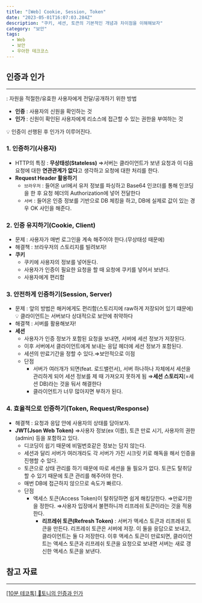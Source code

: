 ```yaml
---
title: "[Web] Cookie, Session, Token"
date: "2023-05-01T16:07:03.284Z"
description: "쿠키, 세션, 토큰의 기본적인 개념과 차이점을 이해해보자"
category: "보안"
tags:
  - Web
  - 보안
  - 우아한 테크코스
---
```


## 인증과 인가

---

: 자원을 적절한/유효한 사용자에게 전달/공개하기 위한 방법

- **인증** : 사용자의 신원을 확인하는 것
- **인가** : 신원이 확인된 사용자에게 리소스에 접근할 수 있는 권한을 부여하는 것

💡 인증이 선행된 후 인가가 이루어진다.

### 1. 인증하기(사용자)

- HTTP의 특징 : **무상태성(Stateless)**
  ⇒서버는 클라이언트가 보낸 요청과 이 다음 요청에 대한 **연관관계가 없다**고 생각하고 요청에 대한 처리를 한다.
- **Request Header 활용하기**
  - `브라우저` : 들어온 url에서 유저 정보를 파싱하고 Base64 인코더를 통해 인코딩을 한 후 요청 헤더의 Authorization에 넣어 전달한다
  - `서버` : 들어온 인증 정보를 기반으로 DB 체킹을 하고, DB에 실제로 값이 있는 경우 OK 사인을 해준다.

### 2. 인증 유지하기(Cookie, Client)

- 문제 : 사용자가 매번 로그인을 계속 해주어야 한다.(무상태성 때문에)
- 해결책 : 브라우저의 스토리지를 빌려보자!
- **쿠키**
  - 쿠키에 사용자의 정보를 넣어둔다.
  - 사용자가 인증이 필요한 요청을 할 때 요청에 쿠키를 넣어서 보낸다.
  - 사용자에게 편리함

### 3. 안전하게 인증하기(Session, Server)

- 문제 : 앞의 방법은 해커에게도 편리함(스토리지에 raw하게 저장되어 있기 떄문에)
  💡 클라이언트는 서버보다 상대적으로 보안에 취약하다
- 해결책 : 서버를 활용해보자!
- **세션**
  - 사용자가 인증 정보가 포함된 요청을 보내면, 서버에 세션 정보가 저장된다.
  - 이후 서버에서 클라이언트에게 보내는 응답 헤더에 세션 정보가 포함된다.
  - 세션의 만료기간을 정할 수 있다.⇒보안적으로 이점
  - 단점
    - 서버가 여러개가 되면(feat. 로드밸런서), 서버 하나하나 자체에서 세션을 관리하게 되어 세션 정보를 제 때 가져오지 못하게 됨
      ⇒**세션 스토리지**(=세션 DB)라는 것을 둬서 해결한다
    - 클라이언트가 너무 많아지면 부하가 된다.

### 4. 효율적으로 인증하기(Token, Request/Response)

- 해결책 : 요청과 응답 안에 사용자의 상태를 담아보자.
- **JWT(Json Web Token)**
  ⇒사용자 정보(ex 이름), 토큰 만료 시기, 사용자의 권한(admin) 등을 포함하고 있다.
  - 디코딩이 쉽기 때문에 비밀번호같은 정보는 담지 않는다.
  - 세션과 달리 서버가 여러개라도 각 서버가 가진 시크릿 키로 해독을 해서 인증을 진행할 수 있다.
  - 토큰으로 상태 관리를 하기 때문에 따로 세션을 둘 필요가 없다. 토큰도 탈취당할 수 있기 때문에 토큰 관리를 해주어야 한다.
  - 매번 DB에 접근하지 않으므로 속도가 빠르다.
  - 단점
    - 액세스 토큰(Access Token)이 탈취당하면 쉽게 해킹당한다.
      ⇒만료기한을 정한다.
      ⇒사용자 입장에서 불편하니까 리프레쉬 토큰이라는 것을 적용한다.
      - **리프레쉬 토큰(Refresh Token)** : 서버가 액세스 토큰과 리프레쉬 토큰을 만든다. 리프레쉬 토큰은 서버에 저장. 이 둘을 응답으로 보내고, 클라이언트는 둘 다 저장한다.
        이후 액세스 토큰이 만료되면, 클라이언트는 액세스 토큰과 리프레쉬 토큰을 요청으로 보내면 서버는 새로 갱신한 액세스 토큰을 보낸다.

## 참고 자료

---

[[10분 테코톡] 🎡토니의 인증과 인가](https://www.youtube.com/watch?v=y0xMXlOAfss)
